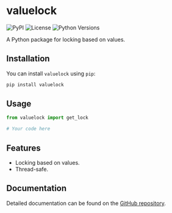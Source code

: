 # valuelock

![PyPI](https://img.shields.io/pypi/v/valuelock)
![License](https://img.shields.io/pypi/l/valuelock)
![Python Versions](https://img.shields.io/pypi/pyversions/valuelock)

A Python package for locking based on values.

## Installation

You can install `valuelock` using `pip`:

```bash
pip install valuelock
```

## Usage

```python
from valuelock import get_lock

# Your code here
```

## Features

* Locking based on values.
* Thread-safe.

## Documentation

Detailed documentation can be found on the [GitHub repository](https://github.com/killbus/py-valuelock).
